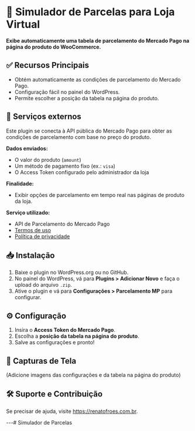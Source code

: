 # 📌 Simulador de Parcelas para Loja Virtual

**Exibe automaticamente uma tabela de parcelamento do Mercado Pago na página do produto do WooCommerce.**

## ✅ Recursos Principais
- Obtém automaticamente as condições de parcelamento do Mercado Pago.
- Configuração fácil no painel do WordPress.
- Permite escolher a posição da tabela na página do produto.

## 🔌 Serviços externos

Este plugin se conecta à API pública do Mercado Pago para obter as condições de parcelamento com base no preço do produto.

**Dados enviados:**
- O valor do produto (`amount`)
- Um método de pagamento fixo (ex.: `visa`)
- O Access Token configurado pelo administrador da loja

**Finalidade:**
- Exibir opções de parcelamento em tempo real nas páginas de produto da loja.

**Serviço utilizado:**
- API de Parcelamento do Mercado Pago  
- [Termos de uso](https://www.mercadopago.com.br/ajuda/termos-e-condicoes_194)  
- [Política de privacidade](https://www.mercadopago.com.br/ajuda/politica-de-privacidade_188)

## 📥 Instalação
1. Baixe o plugin no WordPress.org ou no GitHub.
2. No painel do WordPress, vá para **Plugins > Adicionar Novo** e faça o upload do arquivo `.zip`.
3. Ative o plugin e vá para **Configurações > Parcelamento MP** para configurar.

## ⚙️ Configuração
1. Insira o **Access Token do Mercado Pago**.
2. Escolha a **posição da tabela na página do produto**.
3. Salve as configurações e pronto!

## 📸 Capturas de Tela
(Adicione imagens das configurações e da tabela na página do produto)

## 🛠️ Suporte e Contribuição
Se precisar de ajuda, visite https://renatofroes.com.br.

---# Simulador de Parcelas
